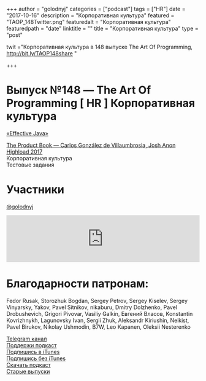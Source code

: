 +++
author = "golodnyj"
categories = ["podcast"]
tags = ["HR"]
date = "2017-10-16"
description = "Корпоративная культура"
featured = "TAOP_148Twitter.png"
featuredalt = "Корпоративная культура"
featuredpath = "date"
linktitle = ""
title = "Корпоративная культура"
type = "post"

twit ="Корпоративная культура в 148 выпуске The Art Of Programming, http://bit.ly/TAOP148share "

+++
# Выпуск №148 — The Art Of Programming [ HR ] Корпоративная культура
  
[«Effective Java»](http://bit.ly/taop148jug)  
  
[The Product Book — Carlos González de Villaumbrosia, Josh Anon](http://bit.ly/taop148tpb)   
[Highload 2017](http://www.highload.ru/)  
Корпоративная культура  
Тестовые задания  

# Участники
[@golodnyj](https://twitter.com/golodnyj/)  

<iframe title="Выпуск №148 — The Art Of Programming [ HR ] Корпоративная культура" src="https://www.podbean.com/media/player/9mvrd-780b85?from=usersite&skin=1&share=1&fonts=Helvetica&auto=0&download=1&version=1" height="122" width="100%" style="border: none;" scrolling="no" data-name="pb-iframe-player"></iframe>

# Благодарности патронам: 
Fedor Rusak, Storozhuk Bogdan, Sergey Petrov, Sergey Kiselev, Sergey Vinyarsky, Yakov, Pavel Sitnikov, nikaburu, Dmitry Dolzhenko, Pavel Drobushevich, Grigori Pivovar, Vasiliy Galkin, Евгений Власов, Konstantin Kovrizhnykh, Lagunovsky Ivan, Sergii Zhuk, Aleksandr Kiriushin, Neikist, Pavel Birukov, Nikolay Ushmodin, B7W, Leo Kapanen, Oleksii Nesterenko

[Telegram канал](http://bit.ly/taoplive)  
[Поддержи подкаст](http://bit.ly/TAOPpatron)  
[Подпишись в iTunes](http://bit.ly/TAOPiTunes)  
[Подпишись без iTunes](http://bit.ly/TAOPrss)   
[Скачать подкаст](http://bit.ly/TAOP148mp3)  
[Старые выпуски](http://bit.ly/oldtaop)